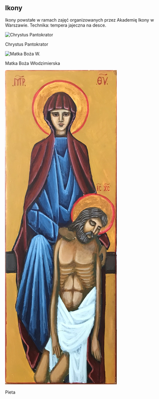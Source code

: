 ## Ikony

Ikony powstałe w ramach zajęć organizowanych przez Akademię Ikony w Warszawie. Technika: tempera jajeczna na desce.

<img src="icon_1.JPEG" alt="Chrystus Pantokrator">

Chrystus Pantokrator

<img src="icon_2.jpeg" alt="Matka Boża W.">

Matka Boża Włodzimierska

<img src="ikona_Clarke.JPEG" alt="Pieta">

Pieta
